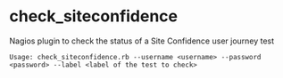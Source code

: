check_siteconfidence
====================

Nagios plugin to check the status of a Site Confidence user journey test


`Usage: check_siteconfidence.rb --username <username> --password <password> --label <label of the test to check>`
